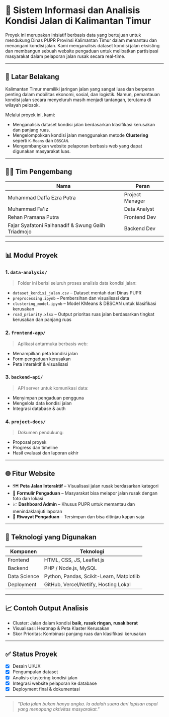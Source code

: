 # 🚧 Sistem Informasi dan Analisis Kondisi Jalan di Kalimantan Timur

Proyek ini merupakan inisiatif berbasis data yang bertujuan untuk mendukung Dinas PUPR Provinsi Kalimantan Timur dalam memantau dan menangani kondisi jalan. Kami menganalisis dataset kondisi jalan eksisting dan membangun sebuah website pengaduan untuk melibatkan partisipasi masyarakat dalam pelaporan jalan rusak secara real-time.

---

## 📌 Latar Belakang

Kalimantan Timur memiliki jaringan jalan yang sangat luas dan berperan penting dalam mobilitas ekonomi, sosial, dan logistik. Namun, pemantauan kondisi jalan secara menyeluruh masih menjadi tantangan, terutama di wilayah pelosok.

Melalui proyek ini, kami:

- Menganalisis dataset kondisi jalan berdasarkan klasifikasi kerusakan dan panjang ruas.
- Mengelompokkan kondisi jalan menggunakan metode **Clustering** seperti `K-Means` dan `DBSCAN`.
- Mengembangkan website pelaporan berbasis web yang dapat digunakan masyarakat luas.

---

## 🧑‍💻 Tim Pengembang

| Nama              | Peran             |
|-------------------|------------------|
| Muhammad Daffa Ezra Putra         | Project Manager  |
| Muhammad Fa'iz      | Data Analyst     |
| Rehan Pramana Putra   | Frontend Dev     |
| Fajar Syafatoni Raihanadif & Swung Galih Triadmojo    | Backend Dev      |


---

## 📊 Modul Proyek

### 1. `data-analysis/`
> Folder ini berisi seluruh proses analisis data kondisi jalan:
- `dataset_kondisi_jalan.csv` – Dataset mentah dari Dinas PUPR
- `preprocessing.ipynb` – Pembersihan dan visualisasi data
- `clustering_model.ipynb` – Model KMeans & DBSCAN untuk klasifikasi kerusakan
- `road_priority.xlsx` – Output prioritas ruas jalan berdasarkan tingkat kerusakan dan panjang ruas

### 2. `frontend-app/`
> Aplikasi antarmuka berbasis web:
- Menampilkan peta kondisi jalan
- Form pengaduan kerusakan
- Peta interaktif & visualisasi

### 3. `backend-api/`
> API server untuk komunikasi data:
- Menyimpan pengaduan pengguna
- Mengelola data kondisi jalan
- Integrasi database & auth

### 4. `project-docs/`
> Dokumen pendukung:
- Proposal proyek
- Progress dan timeline
- Hasil evaluasi dan laporan akhir

---

## 🌐 Fitur Website

- 🗺️ **Peta Jalan Interaktif** – Visualisasi jalan rusak berdasarkan kategori
- 📝 **Formulir Pengaduan** – Masyarakat bisa melapor jalan rusak dengan foto dan lokasi
- 📈 **Dashboard Admin** – Khusus PUPR untuk memantau dan menindaklanjuti laporan
- 📂 **Riwayat Pengaduan** – Tersimpan dan bisa ditinjau kapan saja

---

## 🧠 Teknologi yang Digunakan

| Komponen     | Teknologi                |
|--------------|---------------------------|
| Frontend     | HTML, CSS, JS, Leaflet.js |
| Backend      | PHP / Node.js, MySQL      |
| Data Science | Python, Pandas, Scikit-Learn, Matplotlib |
| Deployment   | GitHub, Vercel/Netlify, Hosting Lokal |

---

## 📈 Contoh Output Analisis

- Cluster: Jalan dalam kondisi **baik**, **rusak ringan**, **rusak berat**
- Visualisasi: Heatmap & Peta Klaster Kerusakan
- Skor Prioritas: Kombinasi panjang ruas dan klasifikasi kerusakan

---

## ✅ Status Proyek

- [x] Desain UI/UX
- [x] Pengumpulan dataset
- [x] Analisis clustering kondisi jalan
- [X] Integrasi website pelaporan ke database
- [X] Deployment final & dokumentasi

---

> _"Data jalan bukan hanya angka. Ia adalah suara dari lapisan aspal yang menopang aktivitas masyarakat."_  
